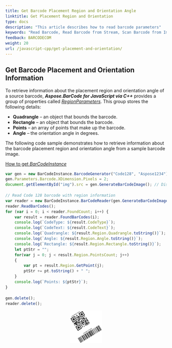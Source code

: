 ```yaml
---
title: Get Barcode Placement Region and Orientation Angle
linktitle: Get Placement Region and Orientation
type: docs
description: "This article describes how to read barcode parameters"
keywords: "Read Barcode, Read Barcode from Stream, Scan Barcode from Image, Many Barcodes in One Image, Read PDF417 Barcode, Read PDF417 Metadata, Read Qr Code, Read QR Code Metadata, QR Code Structured Append, Aspose.BarCode, Read Barcode JavaScript"
feedback: BARCODECOM
weight: 20
url: /javascript-cpp/get-placement-and-orientation/
---  
```

  
## **Get Barcode Placement and Orientation Information**

To retrieve information about the placement region and orientation angle of a source barcode, ***Aspose.BarCode for JavaScript via C++*** provides a group of properties called [*RegionParameters*](https://reference.aspose.com/barcode/javascript-cpp/aspose.barcode.barcoderecognition/barcoderegionparameters). This group stores the following details:

- **Quadrangle** – an object that bounds the barcode.
- **Rectangle** – an object that bounds the barcode.
- **Points** – an array of points that make up the barcode.
- **Angle** – the orientation angle in degrees.

The following code sample demonstrates how to retrieve information about the barcode placement region and orientation angle from a sample barcode image.


[How to get *BarCodeInstance*](/barcode/javascript-cpp/get-barcode-module-instance/)
```javascript
var gen = new BarCodeInstance.BarcodeGenerator("Code128", "Aspose1234");
gen.Parameters.Barcode.XDimension.Pixels = 2;
document.getElementById("img").src = gen.GenerateBarCodeImage(); // Display barcode image

// Read Code 128 barcode with region information
var reader = new BarCodeInstance.BarCodeReader(gen.GenerateBarCodeImage(), "Code128");
reader.ReadBarCodes();
for (var i = 0; i < reader.FoundCount; i++) {
    var result = reader.FoundBarCodes(i);
    console.log(`CodeType: ${result.CodeType}`);
    console.log(`CodeText: ${result.CodeText}`);
    console.log(`Quadrangle: ${result.Region.Quadrangle.toString()}`);
    console.log(`Angle: ${result.Region.Angle.toString()}`);
    console.log(`Rectangle: ${result.Region.Rectangle.toString()}`);
    let ptStr = "";
    for(var j = 0; j < result.Region.PointsCount; j++)
    {
        var pt = result.Region.GetPoint(j);
        ptStr += pt.toString() + " ";
    }
    console.log(`Points: ${ptStr}`);
}

gen.delete();
reader.delete();

```
  
<p align="center"><img src="qr_code128.png" width="20%" height="20%"></p>

